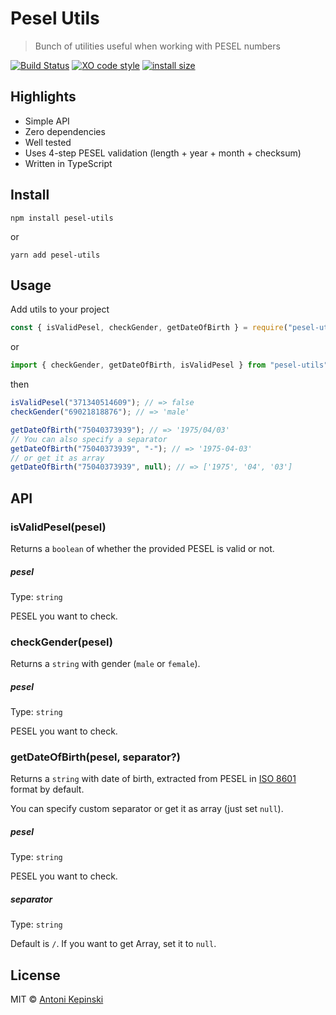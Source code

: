 # Pesel Utils

> Bunch of utilities useful when working with PESEL numbers

[![Build Status](https://travis-ci.org/xxczaki/pesel-utils.svg?branch=master)](https://travis-ci.org/xxczaki/pesel-utils)
[![XO code style](https://img.shields.io/badge/code_style-XO-5ed9c7.svg)](https://github.com/xojs/xo)
[![install size](https://packagephobia.now.sh/badge?p=pesel-utils)](https://packagephobia.now.sh/result?p=pesel-utils)

## Highlights

- Simple API
- Zero dependencies
- Well tested
- Uses 4-step PESEL validation (length + year + month + checksum)
- Written in TypeScript

## Install

```
npm install pesel-utils
```

or

```
yarn add pesel-utils
```

## Usage

Add utils to your project

```js
const { isValidPesel, checkGender, getDateOfBirth } = require("pesel-utils");
```

or

```js
import { checkGender, getDateOfBirth, isValidPesel } from "pesel-utils";
```

then

```js
isValidPesel("371340514609"); // => false
checkGender("69021818876"); // => 'male'

getDateOfBirth("75040373939"); // => '1975/04/03'
// You can also specify a separator
getDateOfBirth("75040373939", "-"); // => '1975-04-03'
// or get it as array
getDateOfBirth("75040373939", null); // => ['1975', '04', '03']
```

## API

### isValidPesel(pesel)

Returns a `boolean` of whether the provided PESEL is valid or not.

##### pesel

Type: `string`

PESEL you want to check.

### checkGender(pesel)

Returns a `string` with gender (`male` or `female`).

##### pesel

Type: `string`

PESEL you want to check.

### getDateOfBirth(pesel, separator?)

Returns a `string` with date of birth, extracted from PESEL in [ISO 8601](https://www.iso.org/iso-8601-date-and-time-format.html) format by default.

You can specify custom separator or get it as array (just set `null`).

##### pesel

Type: `string`

PESEL you want to check.

##### separator

Type: `string`

Default is `/`. If you want to get Array, set it to `null`.

## License

MIT © [Antoni Kepinski](https://kepinski.me)

